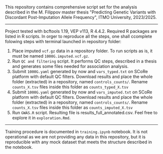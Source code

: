This repository contains comprehensive script set for the analysis described in the M. Filippov master thesis "Predicting Genetic Variants with Discordant Post-Imputation Allele Frequency", ITMO University, 2023/2025. 
*** 
Project tested with bcftools 1.19, VEP v113, R 4.4.2. Required R packages are listed in R scripts. 
In orger to reproduce all the steps, one shall сcomplete folowing steps with terminal launched in repository folder:
1. Place imputed `vcf.gz` data in a repository folder. To run scripts as is, it must be named `1000G.imputed.vcf.gz`.
2. Run `QC and filtering` script. It performs QC steps, described in a thesis and generates some files needed for association analysis. 
3. Submit `1000G.yaml` generated by now and `vars_typed.txt` on SCoRe platform with default QC filters. Download results and place the whole folder (extracted) in a repository, named `controls_counts/`. Rename `counts_X.tsv` files inside this folder as `counts_typed_X.tsv`
4. Submit `1000G.yaml` generated by now and `vars_imputed.txt` on SCoRe platform with default QC filters. Download results and place the whole folder (extracted) in a repository, named `controls_counts/`. Rename `counts_X.tsv` files inside this folder as `counts_imputed_X.tsv`
5. Run `GWAS.R` script. 
Resulting  file is results_full_annotated.csv. Feel free to explore it in `exploration.Rmd`.
***

Training procedure is documented in `training.ipynb` notebook. It is not operational as we are not providing any data in this repository, but it is reproducible with any mock dataset that meets the structure described in the notebook. 
